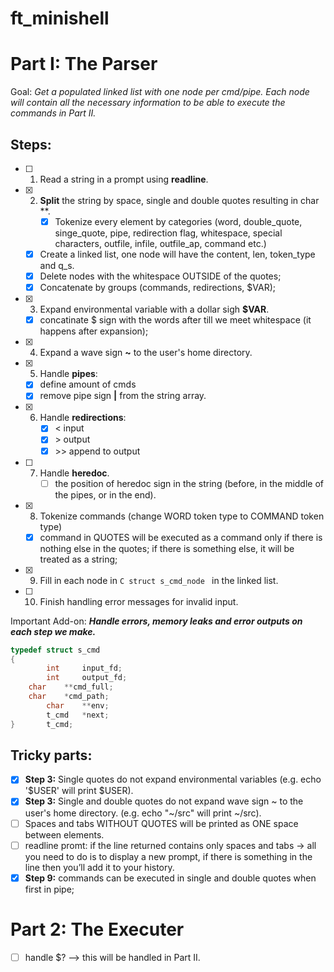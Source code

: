# ft_minishell

# Part I: The Parser

Goal: *Get a populated linked list with one node per cmd/pipe. Each node will contain all the necessary information to be able to execute the commands in Part II.*

## Steps: 
- [ ] 1. Read a string in a prompt using **readline**.
- [x] 2. **Split** the string by space, single and double quotes resulting in char **.
      	- [x] Tokenize every element by categories (word, double_quote, singe_quote, pipe, redirection flag, whitespace, special characters, outfile, infile, outfile_ap, command etc.)
	- [x] Create a linked list, one node will have the content, len, token_type and q_s.
	- [x] Delete nodes with the whitespace OUTSIDE of the quotes;
	- [x] Concatenate by groups (commands, redirections, $VAR); 
- [x] 3. Expand environmental variable with a dollar sigh **$VAR**.
	- [x] concatinate $ sign with the words after till we meet whitespace (it happens after expansion);
- [x] 4. Expand a wave sign **~** to the user's home directory.
- [x] 5. Handle **pipes**:
   	- [x]  define amount of cmds
   	- [x] remove pipe sign **|** from the string array. 
- [x] 6. Handle **redirections**:
	 - [x] < input 
	 - [x] \> output 
	 - [x] \>> append to output
- [ ] 7. Handle **heredoc**.
      	- [ ] the position of heredoc sign in the string (before, in the middle of the pipes, or in the end).
- [x] 8. Tokenize commands (change WORD token type to COMMAND token type)
	- [x] command in QUOTES will be executed as a command only if there is nothing else in the quotes; if there is something else, it will be treated as a string;
- [x] 9. Fill in each node in ```C struct s_cmd_node ``` in the linked list.
- [ ] 10. Finish handling error messages for invalid input.

Important Add-on: ***Handle errors, memory leaks and error outputs on each step we make.***

```C
typedef struct s_cmd
{
    	int 	input_fd;
    	int 	output_fd;
	char	**cmd_full;
	char	*cmd_path;
    	char 	**env;
    	t_cmd 	*next;
}		t_cmd;
```
## Tricky parts:
- [x] **Step 3:** Single quotes do not expand environmental variables (e.g. echo '$USER' will print $USER).
- [x] **Step 3:** Single and double quotes do not expand wave sign ~ to the user's home directory. (e.g. echo "~/src" will print ~/src).
- [ ] Spaces and tabs WITHOUT QUOTES will be printed as ONE space between elements.
- [ ] readline promt: if the line returned contains only spaces and tabs → all you need to do is to display a new prompt, if there is something in the line then you’ll add it to your history.
- [x] **Step 9:** commands can be executed in single and double quotes when first in pipe; 

# Part 2: The Executer

- [ ] handle $? --> this will be handled in Part II.
